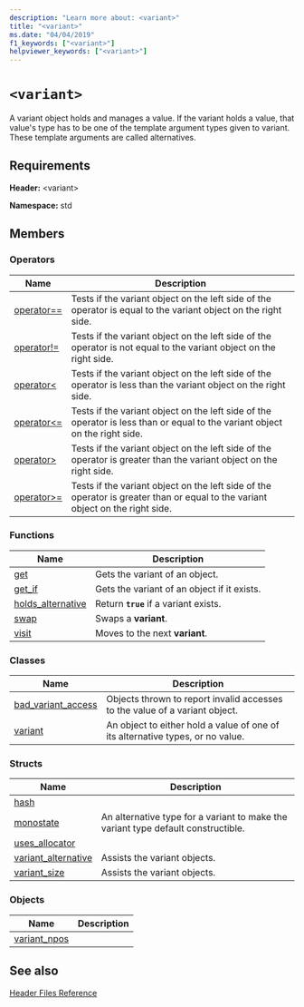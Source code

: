 ```yaml
---
description: "Learn more about: <variant>"
title: "<variant>"
ms.date: "04/04/2019"
f1_keywords: ["<variant>"]
helpviewer_keywords: ["<variant>"]
---
```

# `<variant>`

A variant object holds and manages a value. If the variant holds a value, that value's type has to be one of the template argument types given to variant. These template arguments are called alternatives.

## Requirements

**Header:** \<variant>

**Namespace:** std

## Members

### Operators

|Name|Description|
|-|-|
|[operator==](../standard-library/forward-list-operators.md#op_eq_eq)|Tests if the variant object on the left side of the operator is equal to the variant object on the right side.|
|[operator!=](../standard-library/forward-list-operators.md#op_neq)|Tests if the variant object on the left side of the operator is not equal to the variant object on the right side.|
|[operator<](../standard-library/forward-list-operators.md#op_lt)|Tests if the variant object on the left side of the operator is less than the variant object on the right side.|
|[operator<=](../standard-library/forward-list-operators.md#op_lt_eq)|Tests if the variant object on the left side of the operator is less than or equal to the variant object on the right side.|
|[operator>](../standard-library/forward-list-operators.md#op_gt)|Tests if the variant object on the left side of the operator is greater than the variant object on the right side.|
|[operator>=](../standard-library/forward-list-operators.md#op_gt_eq)|Tests if the variant object on the left side of the operator is greater than or equal to the variant object on the right side.|

### Functions

|Name|Description|
|-|-|
|[get](../standard-library/variant-functions.md#get)|Gets the variant of an object.|
|[get_if](../standard-library/variant-functions.md#get_if)|Gets the variant of an object if it exists.|
|[holds_alternative](../standard-library/variant-functions.md#holds_alternative)|Return **`true`** if a variant exists.|
|[swap](../standard-library/variant-functions.md#swap)|Swaps a **variant**.|
|[visit](../standard-library/variant-functions.md#visit)|Moves to the next **variant**.|

### Classes

|Name|Description|
|-|-|
|[bad_variant_access](../standard-library/bad-variant-access-class.md)|Objects thrown to report invalid accesses to the value of a variant object.|
|[variant](../standard-library/variant.md)|An object to either hold a value of one of its alternative types, or no value.|

### Structs

|Name|Description|
|-|-|
|[hash](../standard-library/hash-structure.md)||
|[monostate](../standard-library/monostate-structure.md)|An alternative type for a variant to make the variant type default constructible.|
|[uses_allocator](../standard-library/uses-allocator-structure.md)||
|[variant_alternative](../standard-library/variant-alternative-structure.md)|Assists the variant objects.|
|[variant_size](../standard-library/variant-size-structure.md)|Assists the variant objects.|

### Objects

|Name|Description|
|-|-|
|[variant_npos](../standard-library/variant-functions.md#variant_npos)||

## See also

[Header Files Reference](../standard-library/cpp-standard-library-header-files.md)
